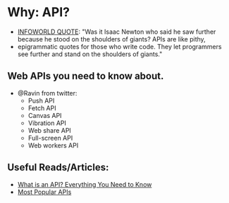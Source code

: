 # Why: API?
* [INFOWORLD QUOTE](https://www.infoworld.com/article/3296487/15-apis-every-developer-should-know.html): "Was it Isaac Newton who said he saw further because he stood on the shoulders of giants? APIs are like pithy, 
* epigrammatic quotes for those who write code. They let programmers see further and stand on the shoulders of giants."


## Web APIs you need to know about. 
* @Ravin from twitter:
  - Push API
  - Fetch API
  - Canvas API
  - Vibration API
  - Web share API
  - Full-screen API
  - Web workers API

## Useful Reads/Articles:
* [What is an API? Everything You Need to Know](https://www.cleo.com/blog/knowledge-base-what-is-an-api)
* [Most Popular APIs](https://rapidapi.com/blog/most-popular-api/)
